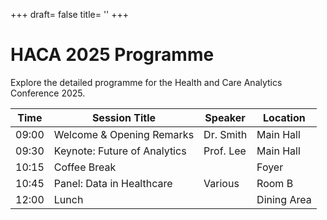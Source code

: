 +++
draft= false
title= ''
+++

<div class="hero-banner">
  <div class="hero-content">
    <h1>HACA 2025 Programme</h1>
    <p>Explore the detailed programme for the Health and Care Analytics Conference 2025.</p>
  </div>
</div>
<table class="programme-table">
	<thead>
		<tr>
			<th>Time</th>
			<th>Session Title</th>
			<th>Speaker</th>
			<th>Location</th>
		</tr>
	</thead>
	<tbody>
		<tr>
			<td>09:00</td>
			<td>Welcome & Opening Remarks</td>
			<td>Dr. Smith</td>
			<td>Main Hall</td>
		</tr>
		<tr>
			<td>09:30</td>
			<td>Keynote: Future of Analytics</td>
			<td>Prof. Lee</td>
			<td>Main Hall</td>
		</tr>
		<tr>
			<td>10:15</td>
			<td>Coffee Break</td>
			<td></td>
			<td>Foyer</td>
		</tr>
		<tr>
			<td>10:45</td>
			<td>Panel: Data in Healthcare</td>
			<td>Various</td>
			<td>Room B</td>
		</tr>
		<tr>
			<td>12:00</td>
			<td>Lunch</td>
			<td></td>
			<td>Dining Area</td>
		</tr>
	</tbody>
</table>


